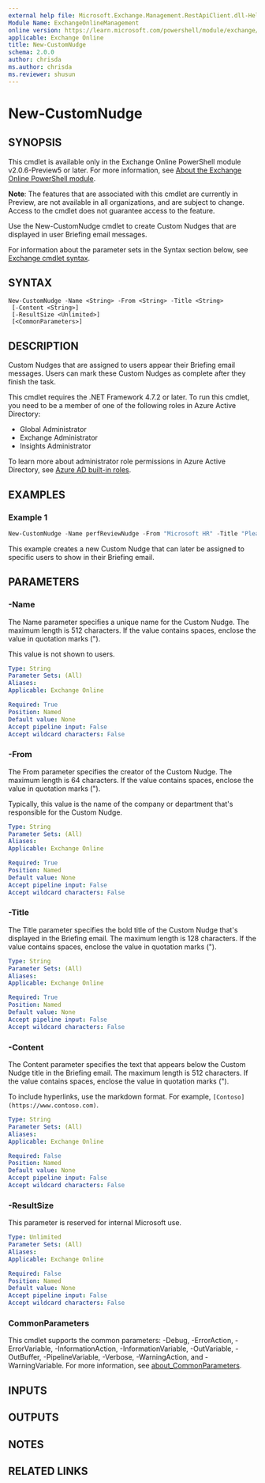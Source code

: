```yaml
---
external help file: Microsoft.Exchange.Management.RestApiClient.dll-Help.xml
Module Name: ExchangeOnlineManagement
online version: https://learn.microsoft.com/powershell/module/exchange/new-customnudge
applicable: Exchange Online
title: New-CustomNudge
schema: 2.0.0
author: chrisda
ms.author: chrisda
ms.reviewer: shusun
---
```


# New-CustomNudge

## SYNOPSIS
This cmdlet is available only in the Exchange Online PowerShell module v2.0.6-Preview5 or later. For more information, see [About the Exchange Online PowerShell module](https://aka.ms/exov3-module).

**Note**: The features that are associated with this cmdlet are currently in Preview, are not available in all organizations, and are subject to change. Access to the cmdlet does not guarantee access to the feature.

Use the New-CustomNudge cmdlet to create Custom Nudges that are displayed in user Briefing email messages.

For information about the parameter sets in the Syntax section below, see [Exchange cmdlet syntax](https://learn.microsoft.com/powershell/exchange/exchange-cmdlet-syntax).

## SYNTAX

```
New-CustomNudge -Name <String> -From <String> -Title <String>
 [-Content <String>]
 [-ResultSize <Unlimited>]
 [<CommonParameters>]
```

## DESCRIPTION
Custom Nudges that are assigned to users appear their Briefing email messages. Users can mark these Custom Nudges as complete after they finish the task.

This cmdlet requires the .NET Framework 4.7.2 or later. To run this cmdlet, you need to be a member of one of the following roles in Azure Active Directory:

- Global Administrator
- Exchange Administrator
- Insights Administrator

To learn more about administrator role permissions in Azure Active Directory, see [Azure AD built-in roles](https://learn.microsoft.com/azure/active-directory/roles/permissions-reference).

## EXAMPLES

### Example 1
```powershell
New-CustomNudge -Name perfReviewNudge -From "Microsoft HR" -Title "Please complete your performance reviews" -Content "They are very important to help your colleagues grow professionally."
```

This example creates a new Custom Nudge that can later be assigned to specific users to show in their Briefing email.

## PARAMETERS

### -Name
The Name parameter specifies a unique name for the Custom Nudge. The maximum length is 512 characters. If the value contains spaces, enclose the value in quotation marks (").

This value is not shown to users.

```yaml
Type: String
Parameter Sets: (All)
Aliases:
Applicable: Exchange Online

Required: True
Position: Named
Default value: None
Accept pipeline input: False
Accept wildcard characters: False
```

### -From
The From parameter specifies the creator of the Custom Nudge. The maximum length is 64 characters. If the value contains spaces, enclose the value in quotation marks (").

Typically, this value is the name of the company or department that's responsible for the Custom Nudge.

```yaml
Type: String
Parameter Sets: (All)
Aliases:
Applicable: Exchange Online

Required: True
Position: Named
Default value: None
Accept pipeline input: False
Accept wildcard characters: False
```

### -Title
The Title parameter specifies the bold title of the Custom Nudge that's displayed in the Briefing email. The maximum length is 128 characters. If the value contains spaces, enclose the value in quotation marks (").

```yaml
Type: String
Parameter Sets: (All)
Aliases:
Applicable: Exchange Online

Required: True
Position: Named
Default value: None
Accept pipeline input: False
Accept wildcard characters: False
```

### -Content
The Content parameter specifies the text that appears below the Custom Nudge title in the Briefing email. The maximum length is 512 characters. If the value contains spaces, enclose the value in quotation marks (").

To include hyperlinks, use the markdown format. For example, `[Contoso](https://www.contoso.com)`.

```yaml
Type: String
Parameter Sets: (All)
Aliases:
Applicable: Exchange Online

Required: False
Position: Named
Default value: None
Accept pipeline input: False
Accept wildcard characters: False
```

### -ResultSize
This parameter is reserved for internal Microsoft use.

```yaml
Type: Unlimited
Parameter Sets: (All)
Aliases:
Applicable: Exchange Online

Required: False
Position: Named
Default value: None
Accept pipeline input: False
Accept wildcard characters: False
```

### CommonParameters
This cmdlet supports the common parameters: -Debug, -ErrorAction, -ErrorVariable, -InformationAction, -InformationVariable, -OutVariable, -OutBuffer, -PipelineVariable, -Verbose, -WarningAction, and -WarningVariable. For more information, see [about_CommonParameters](https://go.microsoft.com/fwlink/p/?LinkID=113216).

## INPUTS

## OUTPUTS

## NOTES

## RELATED LINKS
